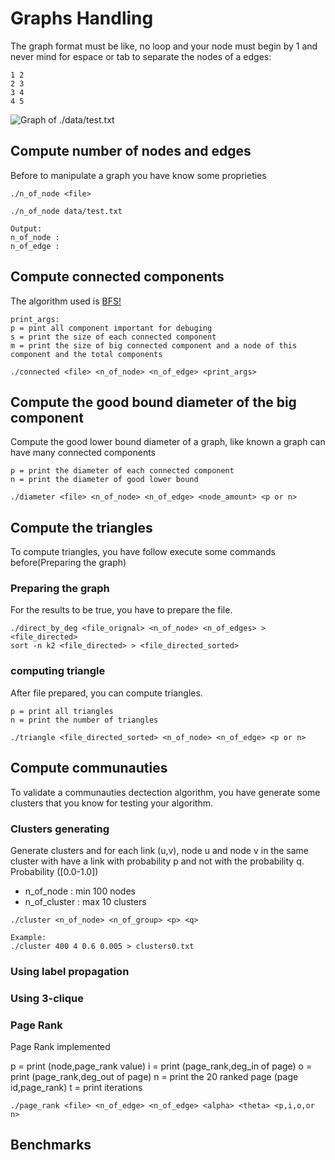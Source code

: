 # Graphs Handling

The graph format must be like, no loop and your node must begin 
by 1 and never mind for espace or tab to separate the nodes of a edges:
```
1 2
2 3
3 4
4 5
```

![Graph of ./data/test.txt](.images/test.png)



## Compute number of nodes and edges 
Before to manipulate a graph you have know some proprieties
```
./n_of_node <file>
```

``` example:
./n_of_node data/test.txt

Output:
n_of_node :
n_of_edge :
```

## Compute connected components
The algorithm used is [BFS!](https://en.wikipedia.org/wiki/Breadth-first_search)
```
print_args:
p = pint all component important for debuging
s = print the size of each connected component
m = print the size of big connected component and a node of this component and the total components

./connected <file> <n_of_node> <n_of_edge> <print_args>
```

## Compute the good bound diameter of the big component
Compute the good lower bound diameter of a graph, like known a graph can have many 
connected components
```
p = print the diameter of each connected component
n = print the diameter of good lower bound

./diameter <file> <n_of_node> <n_of_edge> <node_amount> <p or n>
```

## Compute the triangles
To compute triangles, you have follow execute some commands before(Preparing the graph)

### Preparing the graph
For the results to be true, you have to prepare the file.
```
./direct_by_deg <file_orignal> <n_of_node> <n_of_edges> > <file_directed>
sort -n k2 <file_directed> > <file_directed_sorted>
```

### computing triangle
After file prepared, you can compute triangles.
```
p = print all triangles
n = print the number of triangles

./triangle <file_directed_sorted> <n_of_node> <n_of_edge> <p or n>
```

## Compute communauties

To validate a communauties dectection algorithm, you have generate some clusters that you know
for testing your algorithm.

### Clusters generating

Generate clusters and for each link (u,v), node u and node v in the same cluster with
have a link with probability p and not with the probability q. Probability ([0.0-1.0])

+ n_of_node    : min 100 nodes
+ n_of_cluster : max 10 clusters

```
./cluster <n_of_node> <n_of_group> <p> <q>

Example:
./cluster 400 4 0.6 0.005 > clusters0.txt
```


### Using label propagation

### Using 3-clique

### Page Rank
Page Rank implemented

p = print (node,page_rank value)
i = print (page_rank,deg_in of page) 
o = print (page_rank,deg_out of page)
n = print the 20 ranked page (page id,page_rank)
t = print iterations

```
./page_rank <file> <n_of_edge> <n_of_edge> <alpha> <theta> <p,i,o,or n>
```

## Benchmarks